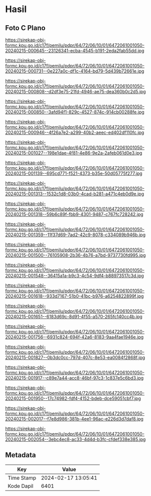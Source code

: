 # Hasil

## Foto C Plano

https://sirekap-obj-formc.kpu.go.id/c17f/pemilu/pdpr/64/72/06/10/01/6472061001050-20240215-000645--23126341-ecba-4545-b191-2eda2fab55dd.jpg

https://sirekap-obj-formc.kpu.go.id/c17f/pemilu/pdpr/64/72/06/10/01/6472061001050-20240215-000731--0e227a0c-df1c-4164-bd79-5d439b72661e.jpg

https://sirekap-obj-formc.kpu.go.id/c17f/pemilu/pdpr/64/72/06/10/01/6472061001050-20240215-000808--d2df3e75-21fd-4946-ae75-dea360b0c2d5.jpg

https://sirekap-obj-formc.kpu.go.id/c17f/pemilu/pdpr/64/72/06/10/01/6472061001050-20240215-000850--3afd94f1-829c-4527-874c-914cb00288fe.jpg

https://sirekap-obj-formc.kpu.go.id/c17f/pemilu/pdpr/64/72/06/10/01/6472061001050-20240215-000946--4f26a7e2-a299-40b2-aeec-ed402df110fc.jpg

https://sirekap-obj-formc.kpu.go.id/c17f/pemilu/pdpr/64/72/06/10/01/6472061001050-20240215-001027--198e1dae-4f81-4e86-9e2a-2afeb061d0e3.jpg

https://sirekap-obj-formc.kpu.go.id/c17f/pemilu/pdpr/64/72/06/10/01/6472061001050-20240215-001139--695cd771-f521-4373-b35e-50d05775f277.jpg

https://sirekap-obj-formc.kpu.go.id/c17f/pemilu/pdpr/64/72/06/10/01/6472061001050-20240215-001313--1532c1d8-03b0-4cad-b281-a471c4eb0d9e.jpg

https://sirekap-obj-formc.kpu.go.id/c17f/pemilu/pdpr/64/72/06/10/01/6472061001050-20240215-001318--59b6c89f-fbb9-4301-9487-c767fc728242.jpg

https://sirekap-obj-formc.kpu.go.id/c17f/pemilu/pdpr/64/72/06/10/01/6472061001050-20240215-001359--11f37d69-7ad2-42c9-8078-c334089b946b.jpg

https://sirekap-obj-formc.kpu.go.id/c17f/pemilu/pdpr/64/72/06/10/01/6472061001050-20240215-001500--76105908-2b36-4b76-a7bd-9737730fd995.jpg

https://sirekap-obj-formc.kpu.go.id/c17f/pemilu/pdpr/64/72/06/10/01/6472061001050-20240215-001548--36415a1a-b9c3-4c54-9df4-b88973517c3d.jpg

https://sirekap-obj-formc.kpu.go.id/c17f/pemilu/pdpr/64/72/06/10/01/6472061001050-20240215-001618--933d7167-51b0-41bc-b976-a6254822899f.jpg

https://sirekap-obj-formc.kpu.go.id/c17f/pemilu/pdpr/64/72/06/10/01/6472061001050-20240215-001651--6183d69c-8d91-4f55-a570-265fc140cc4b.jpg

https://sirekap-obj-formc.kpu.go.id/c17f/pemilu/pdpr/64/72/06/10/01/6472061001050-20240215-001756--6931c824-694f-42a6-8183-9aa4fae1946e.jpg

https://sirekap-obj-formc.kpu.go.id/c17f/pemilu/pdpr/64/72/06/10/01/6472061001050-20240215-001827--0b3dc0cc-797d-407c-8e53-ea0084f2868f.jpg

https://sirekap-obj-formc.kpu.go.id/c17f/pemilu/pdpr/64/72/06/10/01/6472061001050-20240215-001917--c89e7a44-acc8-46bf-97c3-1c837e5c6bd3.jpg

https://sirekap-obj-formc.kpu.go.id/c17f/pemilu/pdpr/64/72/06/10/01/6472061001050-20240215-001950--17c74982-fdf4-4152-bdeb-dce59051cbf7.jpg

https://sirekap-obj-formc.kpu.go.id/c17f/pemilu/pdpr/64/72/06/10/01/6472061001050-20240215-002017--f7e8d986-381b-4ee1-96ac-e226d3d7daf8.jpg

https://sirekap-obj-formc.kpu.go.id/c17f/pemilu/pdpr/64/72/06/10/01/6472061001050-20240215-002054--3ebc4ec8-ac33-4d4d-b3fc-cfdef338e385.jpg


## Metadata

| Key        | Value               |
| ---------- | ------------------- |
| Time Stamp | 2024-02-17 13:05:41 |
| Kode Dapil | 6401                |



